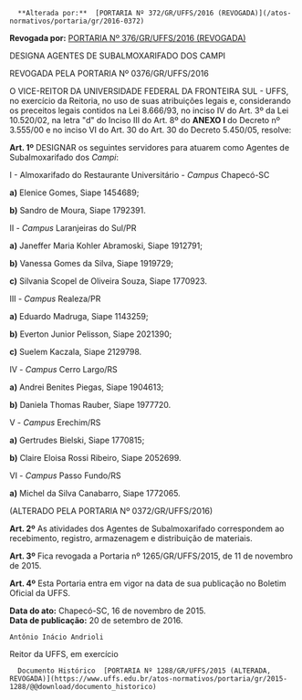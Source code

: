       **Alterada por:**  [PORTARIA Nº 372/GR/UFFS/2016 (REVOGADA)](/atos-normativos/portaria/gr/2016-0372) 

 **Revogada por:**  [PORTARIA Nº 376/GR/UFFS/2016 (REVOGADA)](/atos-normativos/portaria/gr/2016-0376) 

   DESIGNA AGENTES DE SUBALMOXARIFADO DOS CAMPI  

REVOGADA PELA PORTARIA Nº 0376/GR/UFFS/2016

 O VICE-REITOR DA UNIVERSIDADE FEDERAL DA FRONTEIRA SUL - UFFS, no exercício da Reitoria, no uso de suas atribuições legais e, considerando os preceitos legais contidos na Lei 8.666/93, no inciso IV do Art. 3º da Lei 10.520/02, na letra "d" do Inciso III do Art. 8º do **ANEXO I** do Decreto nº 3.555/00 e no inciso VI do Art. 30 do Art. 30 do Decreto 5.450/05, resolve:

 **Art. 1º** DESIGNAR os seguintes servidores para atuarem como Agentes de Subalmoxarifado dos *Campi*:

 I - Almoxarifado do Restaurante Universitário - *Campus* Chapecó-SC

 **a)** Elenice Gomes, Siape 1454689;

 **b)** Sandro de Moura, Siape 1792391.

 II - *Campus* Laranjeiras do Sul/PR

 **a)** Janeffer Maria Kohler Abramoski, Siape 1912791;

 **b)** Vanessa Gomes da Silva, Siape 1919729;

 **c)** Silvania Scopel de Oliveira Souza, Siape 1770923.

 III - *Campus* Realeza/PR

 **a)** Eduardo Madruga, Siape 1143259;

 **b)** Everton Junior Pelisson, Siape 2021390;

 **c)** Suelem Kaczala, Siape 2129798.

 IV - *Campus* Cerro Largo/RS

 **a)** Andrei Benites Piegas, Siape 1904613;

 **b)** Daniela Thomas Rauber, Siape 1977720.

 V - *Campus* Erechim/RS

 **a)** Gertrudes Bielski, Siape 1770815;

 **b)** Claire Eloisa Rossi Ribeiro, Siape 2052699.

 VI - *Campus* Passo Fundo/RS

 **a)** Michel da Silva Canabarro, Siape 1772065.

 (ALTERADO PELA PORTARIA Nº 0372/GR/UFFS/2016)

 **Art. 2º** As atividades dos Agentes de Subalmoxarifado correspondem ao recebimento, registro, armazenagem e distribuição de materiais.

 **Art. 3º** Fica revogada a Portaria nº 1265/GR/UFFS/2015, de 11 de novembro de 2015.

 **Art. 4º** Esta Portaria entra em vigor na data de sua publicação no Boletim Oficial da UFFS.

  

   **Data do ato:** Chapecó-SC, 16 de novembro de 2015.   
 **Data de publicação:**  20 de setembro de 2016. 

    Antônio Inácio Andrioli   
 Reitor da UFFS, em exercício 

      Documento Histórico  [PORTARIA Nº 1288/GR/UFFS/2015 (ALTERADA, REVOGADA)](https://www.uffs.edu.br/atos-normativos/portaria/gr/2015-1288/@@download/documento_historico)     
      